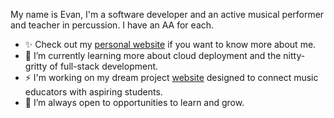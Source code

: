 My name is Evan, I'm a software developer and an active musical performer and teacher in percussion. I have an AA for each.

- ✨ Check out my [personal website](https://evanbrentson.com/) if you want to know more about me.
- 🌱 I’m currently learning more about cloud deployment and the nitty-gritty of full-stack development.
- ⚡ I'm working on my dream project [website](https://github.com/Odysseus326/music-education-site) designed to connect music educators with aspiring students.
- 💞️ I’m always open to opportunities to learn and grow.

<!---
Odysseus326/Odysseus326 is a ✨ special ✨ repository because its `README.md` (this file) appears on your GitHub profile.
You can click the Preview link to take a look at your changes.
--->
